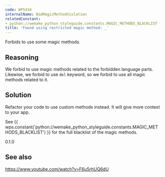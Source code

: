 ```yaml
---
code: WPS434
internalName: BadMagicMethodViolation
relatedConstant:
- python://wemake_python_styleguide.constants.MAGIC_METHODS_BLACKLIST
title: 'Found using restricted magic method: _'
---
```


Forbids to use some magic methods.

## Reasoning
We forbid to use magic methods related to the forbidden language
parts. Likewise, we forbid to use `del` keyword, so we forbid to use
all magic methods related to it.

## Solution
Refactor your code to use custom methods instead. It will give more
context to your app.

See {{ wps.constant('python://wemake_python_styleguide.constants.MAGIC_METHODS_BLACKLIST') }} for
the full blacklist of the magic methods.

<div class="versionadded">

0.1.0

</div>

## See also
<https://www.youtube.com/watch?v=F6u5rhUQ6dU>